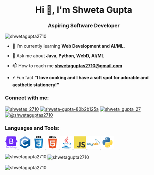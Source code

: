 <h1 align="center">Hi 👋, I'm Shweta Gupta</h1>
<h3 align="center">Aspiring Software Developer</h3>

<p align="left"> <img src="https://komarev.com/ghpvc/?username=shwetagupta2710&label=Profile%20views&color=0e75b6&style=flat" alt="shwetagupta2710" /> </p>

- 🌱 I’m currently learning **Web Development and AI/ML.**

- 💬 Ask me about **Java, Python, WebD, AI/ML**


- 📫 How to reach me **shwetaguptas2710@gmail.com**

- ⚡ Fun fact **"I love cooking and I have a soft spot for adorable and aesthetic stationery!"**

<h3 align="left">Connect with me:</h3>
<p align="left">
<a href="https://twitter.com/shwetas_2710" target="blank"><img align="center" src="https://raw.githubusercontent.com/rahuldkjain/github-profile-readme-generator/master/src/images/icons/Social/twitter.svg" alt="shwetas_2710" height="30" width="40" /></a>
<a href="https://linkedin.com/in/shweta-gupta-80b2b125a" target="blank"><img align="center" src="https://raw.githubusercontent.com/rahuldkjain/github-profile-readme-generator/master/src/images/icons/Social/linked-in-alt.svg" alt="shweta-gupta-80b2b125a" height="30" width="40" /></a>
<a href="https://instagram.com/shweta_gupta_27" target="blank"><img align="center" src="https://raw.githubusercontent.com/rahuldkjain/github-profile-readme-generator/master/src/images/icons/Social/instagram.svg" alt="shweta_gupta_27" height="30" width="40" /></a>
<a href="https://medium.com/@shwetaguptas2710" target="blank"><img align="center" src="https://raw.githubusercontent.com/rahuldkjain/github-profile-readme-generator/master/src/images/icons/Social/medium.svg" alt="@shwetaguptas2710" height="30" width="40" /></a>
</p>

<h3 align="left">Languages and Tools:</h3>
<p align="left"> <a href="https://getbootstrap.com" target="_blank" rel="noreferrer"> <img src="https://raw.githubusercontent.com/devicons/devicon/master/icons/bootstrap/bootstrap-plain-wordmark.svg" alt="bootstrap" width="40" height="40"/> </a> <a href="https://www.cprogramming.com/" target="_blank" rel="noreferrer"> <img src="https://raw.githubusercontent.com/devicons/devicon/master/icons/c/c-original.svg" alt="c" width="40" height="40"/> </a> <a href="https://www.w3schools.com/css/" target="_blank" rel="noreferrer"> <img src="https://raw.githubusercontent.com/devicons/devicon/master/icons/css3/css3-original-wordmark.svg" alt="css3" width="40" height="40"/> </a> <a href="https://www.w3.org/html/" target="_blank" rel="noreferrer"> <img src="https://raw.githubusercontent.com/devicons/devicon/master/icons/html5/html5-original-wordmark.svg" alt="html5" width="40" height="40"/> </a> <a href="https://www.java.com" target="_blank" rel="noreferrer"> <img src="https://raw.githubusercontent.com/devicons/devicon/master/icons/java/java-original.svg" alt="java" width="40" height="40"/> </a> <a href="https://developer.mozilla.org/en-US/docs/Web/JavaScript" target="_blank" rel="noreferrer"> <img src="https://raw.githubusercontent.com/devicons/devicon/master/icons/javascript/javascript-original.svg" alt="javascript" width="40" height="40"/> </a> <a href="https://www.mysql.com/" target="_blank" rel="noreferrer"> <img src="https://raw.githubusercontent.com/devicons/devicon/master/icons/mysql/mysql-original-wordmark.svg" alt="mysql" width="40" height="40"/> </a> <a href="https://www.python.org" target="_blank" rel="noreferrer"> <img src="https://raw.githubusercontent.com/devicons/devicon/master/icons/python/python-original.svg" alt="python" width="40" height="40"/> </a> </p>

<p><img align="left" src="https://github-readme-stats.vercel.app/api/top-langs?username=shwetagupta2710&show_icons=true&locale=en&layout=compact" alt="shwetagupta2710" /></p>

<p>&nbsp;<img align="center" src="https://github-readme-stats.vercel.app/api?username=shwetagupta2710&show_icons=true&locale=en" alt="shwetagupta2710" /></p>

<p><img align="center" src="https://github-readme-streak-stats.herokuapp.com/?user=shwetagupta2710&" alt="shwetagupta2710" /></p>

  

<!---
Shwetagupta2710/Shwetagupta2710 is a ✨ special ✨ repository because its `README.md` (this file) appears on your GitHub profile.
You can click the Preview link to take a look at your changes.
--->
